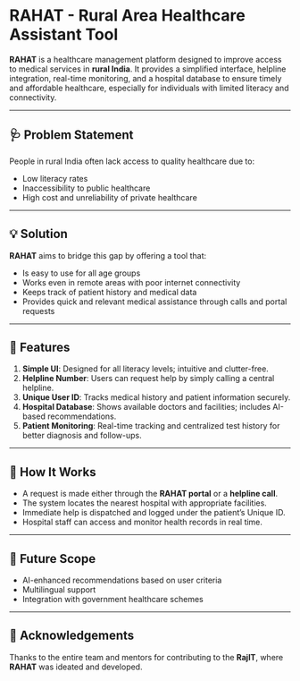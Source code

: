 
# RAHAT - Rural Area Healthcare Assistant Tool

**RAHAT** is a healthcare management platform designed to improve access to medical services in **rural India**. It provides a simplified interface, helpline integration, real-time monitoring, and a hospital database to ensure timely and affordable healthcare, especially for individuals with limited literacy and connectivity.

---

## 🩺 Problem Statement

People in rural India often lack access to quality healthcare due to:
- Low literacy rates
- Inaccessibility to public healthcare
- High cost and unreliability of private healthcare

---

## 💡 Solution

**RAHAT** aims to bridge this gap by offering a tool that:
- Is easy to use for all age groups
- Works even in remote areas with poor internet connectivity
- Keeps track of patient history and medical data
- Provides quick and relevant medical assistance through calls and portal requests

---

## 🔧 Features

1. **Simple UI**: Designed for all literacy levels; intuitive and clutter-free.
2. **Helpline Number**: Users can request help by simply calling a central helpline.
3. **Unique User ID**: Tracks medical history and patient information securely.
4. **Hospital Database**: Shows available doctors and facilities; includes AI-based recommendations.
5. **Patient Monitoring**: Real-time tracking and centralized test history for better diagnosis and follow-ups.

---

## 🚀 How It Works

- A request is made either through the **RAHAT portal** or a **helpline call**.
- The system locates the nearest hospital with appropriate facilities.
- Immediate help is dispatched and logged under the patient’s Unique ID.
- Hospital staff can access and monitor health records in real time.

---

## 📌 Future Scope

- AI-enhanced recommendations based on user criteria
- Multilingual support
- Integration with government healthcare schemes

---

## 🙏 Acknowledgements

Thanks to the entire team and mentors for contributing to the **RajIT**, where **RAHAT** was ideated and developed.

